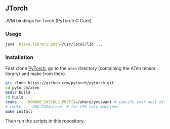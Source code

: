 ## JTorch
JVM bindings for Torch (PyTorch C Core)

### Usage

```sh
java -Djava.library.path=/usr/local/lib ...
```

### Installation

First clone [PyTorch](https://github.com/pytorch/pytorch), go to the `aten` directory (containing the ATen tensor library) and make from there.
```sh
git clone https://github.com/pytorch/pytorch.git
cd pytorch/aten
mkdir build
cd build
cmake .. -DCMAKE_INSTALL_PREFIX=/where/you/want # specify your dest directory
# cmake .. -DNO_CUDA=true  # for CPU only machines
make install
```

Then run the scripts in this repository.
